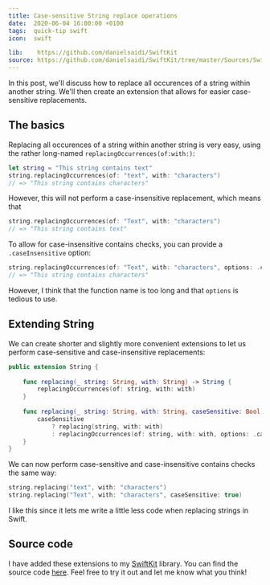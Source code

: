 ```yaml
---
title: Case-sensitive String replace operations
date:  2020-06-04 16:00:00 +0100
tags:  quick-tip swift
icon:  swift

lib:    https://github.com/danielsaidi/SwiftKit
source: https://github.com/danielsaidi/SwiftKit/tree/master/Sources/SwiftKit/Extensions/String
---
```


In this post, we'll discuss how to replace all occurences of a string within another string. We'll then create an extension that allows for easier case-sensitive replacements.


## The basics

Replacing all occurences of a string within another string is very easy, using the rather long-named `replacingOccurrences(of:with:)`:

```swift
let string = "This string contains text"
string.replacingOccurrences(of: "text", with: "characters")
// => "This string contains characters"
```

However, this will not perform a case-insensitive replacement, which means that

```swift
string.replacingOccurrences(of: "Text", with: "characters")
// => "This string contains text"
```

To allow for case-insensitive contains checks, you can provide a `.caseInsensitive` option:

```swift
string.replacingOccurrences(of: "Text", with: "characters", options: .caseInsensitive)
// => "This string contains characters"
```

However, I think that the function name is too long and that `options` is tedious to use.


## Extending String

We can create shorter and slightly more convenient extensions to let us perform case-sensitive and case-insensitive replacements:

```swift
public extension String {
    
    func replacing(_ string: String, with: String) -> String {
        replacingOccurrences(of: string, with: with)
    }
    
    func replacing(_ string: String, with: String, caseSensitive: Bool) -> String {
        caseSensitive
            ? replacing(string, with: with)
            : replacingOccurrences(of: string, with: with, options: .caseInsensitive)
    }
}
```

We can now perform case-sensitive and case-insensitive contains checks the same way:

```swift
string.replacing("text", with: "characters")
string.replacing("Text", with: "characters", caseSensitive: true)
```

I like this since it lets me write a little less code when replacing strings in Swift.


## Source code

I have added these extensions to my [SwiftKit]({{page.lib}}) library. You can find the source code [here]({{page.source}}). Feel free to try it out and let me know what you think!